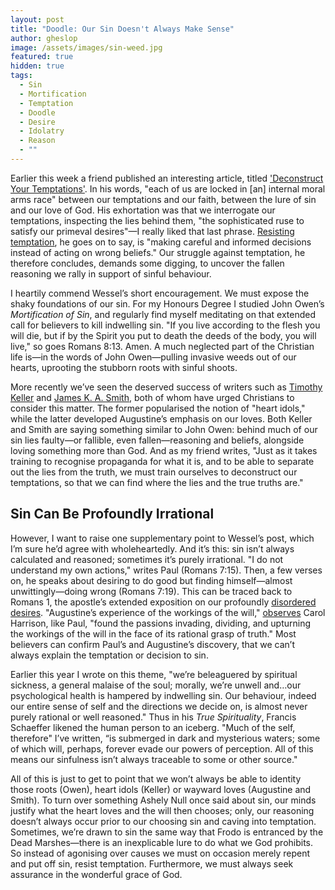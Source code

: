 ```yaml
---
layout: post
title: "Doodle: Our Sin Doesn't Always Make Sense"
author: gheslop
image: /assets/images/sin-weed.jpg
featured: true
hidden: true
tags:
  - Sin
  - Mortification
  - Temptation
  - Doodle
  - Desire
  - Idolatry
  - Reason
  - ""
---
```

Earlier this week a friend published an interesting article, titled ['Deconstruct Your Temptations'](https://siyach.org/node/1247). In his words, "each of us are locked in \[an] internal moral arms race" between our temptations and our faith, between the lure of sin and our love of God. His exhortation was that we interrogate our temptations, inspecting the lies behind them, "the sophisticated ruse to satisfy our primeval desires"—I really liked that last phrase. [Resisting temptation](https://rekindle.co.za/content/christs-temptation-and-our-own/), he goes on to say, is "making careful and informed decisions instead of acting on wrong beliefs." Our struggle against temptation, he therefore concludes, demands some digging, to uncover the fallen reasoning we rally in support of sinful behaviour.

I heartily commend Wessel’s short encouragement. We must expose the shaky foundations of our sin. For my Honours Degree I studied John Owen’s *Mortification of Sin*, and regularly find myself meditating on that extended call for believers to kill indwelling sin. "If you live according to the flesh you will die, but if by the Spirit you put to death the deeds of the body, you will live," so goes Romans 8:13. Amen. A much neglected part of the Christian life is—in the words of John Owen—pulling invasive weeds out of our hearts, uprooting the stubborn roots with sinful shoots.

More recently we’ve seen the deserved success of writers such as [Timothy Keller](https://rekindle.co.za/content/2024-08-20-doodle-keller-character) and [James K. A. Smith](https://rekindle.co.za/content/2022-02-02-character-of-a-theologian), both of whom have urged Christians to consider this matter. The former popularised the notion of "heart idols," while the latter developed Augustine’s emphasis on our loves. Both Keller and Smith are saying something similar to John Owen: behind much of our sin lies faulty—or fallible, even fallen—reasoning and beliefs, alongside loving something more than God. And as my friend writes, "Just as it takes training to recognise propaganda for what it is, and to be able to separate out the lies from the truth, we must train ourselves to deconstruct our temptations, so that we can find where the lies and the true truths are."

## Sin Can Be Profoundly Irrational

However, I want to raise one supplementary point to Wessel’s post, which I’m sure he’d agree with wholeheartedly. And it’s this: sin isn’t always calculated and reasoned; sometimes it’s purely irrational. "I do not understand my own actions," writes Paul (Romans 7:15). Then, a few verses on, he speaks about desiring to do good but finding himself—almost unwittingly—doing wrong (Romans 7:19). This can be traced back to Romans 1, the apostle’s extended exposition on our profoundly [disordered desires](https://rekindle.co.za/content/2022-03-15-christian-theologian-101-intellectual-lust). "Augustine’s experience of the workings of the will," [observes](https://www.amazon.com/Augustine-Christian-Fractured-Humanity-Theology/dp/0198752199) Carol Harrison, like Paul, "found the passions invading, dividing, and upturning the workings of the will in the face of its rational grasp of truth." Most believers can confirm Paul’s and Augustine’s discovery, that we can’t always explain the temptation or decision to sin.

Earlier this year I wrote on this theme, "we’re beleaguered by spiritual sickness, a general malaise of the soul; morally, we’re unwell and…our psychological health is hampered by indwelling sin. Our behaviour, indeed our entire sense of self and the directions we decide on, is almost never purely rational or well reasoned." Thus in his *True Spirituality*, Francis Schaeffer likened the human person to an iceberg. "Much of the self, therefore" I’ve written, “is submerged in dark and mysterious waters; some of which will, perhaps, forever evade our powers of perception. All of this means our sinfulness isn’t always traceable to some or other source."

All of this is just to get to point that we won’t always be able to identity those roots (Owen), heart idols (Keller) or wayward loves (Augustine and Smith). To turn over something Ashely Null once said about sin, our minds justify what the heart loves and the will then chooses; only, our reasoning doesn’t always occur prior to our choosing sin and caving into temptation. Sometimes, we’re drawn to sin the same way that Frodo is entranced by the Dead Marshes—there is an inexplicable lure to do what we God prohibits. So instead of agonising over causes we must on occasion merely repent and put off sin, resist temptation. Furthermore, we must always seek assurance in the wonderful grace of God.